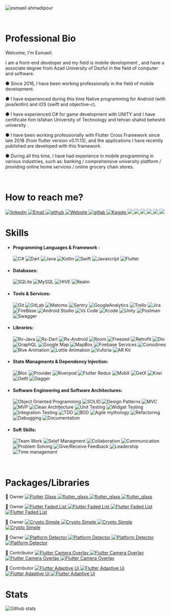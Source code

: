<!-- <p align="center">
<img alt="PRs Welcome" src="https://img.shields.io/badge/PRs-welcome-1abedb.svg?style=flat&logo=github">
<img alt="Github Viewers" src="https://visitor-badge.glitch.me/badge?page_id=benymaxparsa.benymaxparsa">
<img alt="Open Source Love" src="https://img.shields.io/badge/Open%20Source-%E2%99%A1-purple">
</p> -->

![esmaeil ahmadipour](https://user-images.githubusercontent.com/46590079/218126591-01081bbc-c3f9-4381-902c-9ce56c0c0972.jpg)


 <br />
<p align="start">
  <h1 align="start"> Professional Bio </h1>
<p h2 align="start">

Welcome, I'm  Esmaeil.  

I am a front-end developer and my field is mobile development , and have a associate degree
 from Azad University of Dezful in the field of computer and software.
 
● Since 2016, I have been working professionally in the field of mobile development.

● I have experienced during this time
Native programming for Android (with java/kotlin) and iOS (swift and objective-c).

● I have experienced C# for game development with UNITY and I have certificate fom Isfahan University of Technology and tehran shahid beheshti university .

● I have been working professionally with Flutter Cross Framework since late 2018 (from flutter version v0.11.13), and the applications I have recently published are developed with this framework.

● During all this time, I have had experience in mobile programming in various industries, such as: banking / comprehensive university platform / providing online home services / online grocery chain stores.

 <br />
<p align="start">
  <h1 align="start"> How to reach me? </h1>
<p h2 align="start">


 <a href="https://www.linkedin.com/in/esmaeil-ahmadipour/">
  <img alt="linkedin" src="https://img.shields.io/badge/linkedin-0077B5.svg?style=flat-squar&logo=linkedin&logoColor=white"/>
 </a>
 <a href="mailto:info@ea2.dev">
  <img alt="Email" src="https://img.shields.io/badge/Email-D14836?style=flat-squar&logo=gmail&logoColor=white"/>
 </a>
 <a href="https://github.com/esmaeil-ahmadipour">
  <img alt="github" src="https://img.shields.io/badge/github-121011.svg?style=flat-squar&logo=github&logoColor=white"/>
 </a>
 <a href="https://ea2.dev/">
  <img alt="Website" src="https://img.shields.io/badge/Website-150458.svg?style=flat-squar&logo=GoogleChrome&logoColor=white"/>
 </a>
  <a href="https://gitlab.com/esmaeil-ahmadipour">
  <img alt="gitlab" src="https://img.shields.io/badge/gitlab-121011.svg?style=flat-squar&logo=gitlab&logoColor=orange"/>
 </a>
 <a href="https://www.kaggle.com/esmaeilahmadipour">
  <img alt="Kaggle" src="https://img.shields.io/badge/Kaggle-035a7d?style=flat-squar&logo=kaggle&logoColor=white"/>
 </a>
 <a href="https://medium.com/@ahmadipour">
    <img src="https://img.shields.io/badge/Medium-12100E?style=flat-squar&logo=medium&logoColor=white" />
</a>
 <a href="https://twitter.com/E_ahmadipour">
    <img src="https://img.shields.io/badge/Twitter-1D9BF0?style=flat-squar&logo=twitter&logoColor=white" />
</a>
 <a href="https://www.reddit.com/user/esmaeil-ahmadipour">
    <img src="https://img.shields.io/badge/Reddit-FF4500?style=flat-squar&logo=reddit&logoColor=white" />
</a>
<a href="https://dev.to/esmaeilahmadipour">
    <img src="https://img.shields.io/badge/Dev-12100E?style=flat-squar&logo=dev.to&logoColor=white" />
</a>
 <a href="https://t.me/esmaeil_ahmadipour">
    <img src="https://img.shields.io/badge/Telegram-2B9FD1?style=flat-squar&logo=telegram&logoColor=white" />
</a>
 <a href="https://stackoverflow.com/users/9854260/esmaeil-ahmadipour">
    <img src="https://img.shields.io/badge/Stackoverflow-ef8236?style=flat-squar&logo=stackoverflow&logoColor=white" />
</a>
 <br />
<p align="start">
  <h1 align="start"> Skills </h1>
<p h2 align="start">

- #### Programming Languages & Framework :
  <img alt="C#" src="https://img.shields.io/badge/c%23-239120?style=flat-squar&logo=c-sharp&logoColor=white"/>
  <img alt="Dart" src="https://img.shields.io/badge/Dart-0175C2?style=flat-squar&logo=dart&logoColor=white">
  <img alt="Java" src="https://img.shields.io/badge/java-bc0b19?style=flat-squar&logo=openjdk&logoColor=white"/>
  <img alt="Kotlin" src="https://img.shields.io/badge/Kotlin-0095D5?style=flat-squar&logo=Kotlin&logoColor=white"/>
  <img alt="Swift" src="https://img.shields.io/badge/Swift-02569B?style=flat-squar&logo=swift&logoColor=white"/>
  <img alt="Javascript" src="https://img.shields.io/badge/javascript-ED8B00.svg?style=flat-squar&logo=javascript&logoColor=white"/>
  <img alt="Flutter" src="https://img.shields.io/badge/Flutter-075898?style=flat-squar&logo=flutter&logoColor=white"/>

- #### Databases:
  <img alt="SQLite" src="https://img.shields.io/badge/sqlite-316192.svg?style=flat-squar&logo=sqlite&logoColor=white"/>
  <img alt="MySQL" src="https://img.shields.io/badge/mysql-00f.svg?style=flat-squar&logo=mysql&logoColor=white"/>
  <img alt="HIVE" src="https://img.shields.io/badge/hive-ED8B00.svg?style=flat-squar&logo=hive&logoColor=white"/>
  <img alt="Realm" src="https://img.shields.io/badge/Realm-ff69b4.svg?style=flat-squar&logo=realm&logoColor=white"/>


- #### Tools & Services:
  <img alt="Git" src="https://img.shields.io/badge/git-F05033.svg?style=flat-squar&logo=git&labelColor=F05033&logoColor=white"/>
  <img alt="GitLab" src="https://img.shields.io/badge/gitlab-121011.svg?style=flat-squar&logo=gitlab&labelColor=121011&logoColor=white"/>
  <img alt="Matomo" src="https://img.shields.io/badge/Matomo-3152A0.svg?style=flat-squar&logo=matomo&labelColor=3152A0&logoColor=white"/>
  <img alt="Sentry" src="https://img.shields.io/badge/Sentry-0052CC.svg?style=flat-squar&logo=sentry&labelColor=0052CC&logoColor=white"/>
  <img alt="GoogleAnalytics" src="https://img.shields.io/badge/Google Analytics-e37400.svg?style=flat-squar&logo=googleanalytics&labelColor=e37400&logoColor=white"/>
  <img alt="Trello" src="https://img.shields.io/badge/Trello-02569B.svg?style=flat-squar&logo=trello&labelColor=02569B&logoColor=white"/>
  <img alt="Jira" src="https://img.shields.io/badge/Jira-0052CC.svg?style=flat-squar&logo=jira&labelColor=0052CC&logoColor=white"/>
  <img alt="FireBase" src="https://img.shields.io/badge/FireBase-EE800F.svg?style=flat-squar&logo=FireBase&labelColor=EE800F&logoColor=white"/>
  <img alt="Android Studio" src="https://img.shields.io/badge/Android Studio-88B653.svg?style=flat-squar&logo=androidstudio&labelColor=88B653&logoColor=white"/>
  <img alt="Vs Code" src="https://img.shields.io/badge/Vs Code-3FABF3.svg?style=flat-squar&logo=visualstudiocode&labelColor=3FABF3&logoColor=white"/>
  <img alt="Xcode" src="https://img.shields.io/badge/Xcode-007ACC.svg?style=flat-squar&logo=Xcode&labelColor=007ACC&logoColor=white"/>
  <img alt="Unity" src="https://img.shields.io/badge/Unity-000000.svg?style=flat-squar&logo=unity&labelColor=000000&logoColor=white"/>
  <img alt="Postman" src="https://img.shields.io/badge/Postman-F76936.svg?style=flat-squar&logo=postman&labelColor=F76936&logoColor=white"/>
  <img alt="Swagger" src="https://img.shields.io/badge/Swagger-6A9500.svg?style=flat-squar&logo=swagger&labelColor=6A9500&logoColor=white"/>


- #### Libraries:
  <img alt="Rx-Java" src="https://img.shields.io/badge/Rx Java-E13992.svg?style=flat-squar&logo=android&labelColor=E13992&logoColor=white"/>
  <img alt="Rx-Dart" src="https://img.shields.io/badge/Rx Dart-E13992.svg?style=flat-squar&logo=dart&labelColor=E13992&logoColor=white"/>
  <img alt="Rx-Android" src="https://img.shields.io/badge/Rx Android-E13992.svg?style=flat-squar&logo=android&labelColor=E13992&logoColor=white"/>
  <img alt="Room" src="https://img.shields.io/badge/Room-013243.svg?style=flat-squar&logo=android&labelColor=013243&logoColor=white"/>  
  <img alt="Freezed" src="https://img.shields.io/badge/Freezed-316192.svg?style=flat-squar&logo=flutter&labelColor=316192&logoColor=white"/>
  <img alt="Retrofit" src="https://img.shields.io/badge/Retrofit-217346.svg?style=flat-squar&logo=flutter&labelColor=217346&logoColor=white"/>
  <img alt="Dio" src="https://img.shields.io/badge/Dio-F7931E.svg?style=flat-squar&logo=flutter&labelColor=F7931E&logoColor=white"/>
  <img alt="GraphQL" src="https://img.shields.io/badge/GraphQL-DE33A6.svg?style=flat-squar&logo=graphql&labelColor=DE33A6"/>
  <img alt="Google Map" src="https://img.shields.io/badge/Google Map-C72800.svg?style=flat-squar&logo=firebase&labelColor=C72800&logoColor=white"/>
  <img alt="MapBox" src="https://img.shields.io/badge/MapBox-252525.svg?style=flat-squar&logo=MapBox&labelColor=252525&logoColor=white"/>
  <img alt="Firebase Services" src="https://img.shields.io/badge/Firebase Services-EE800F.svg?style=flat-squar&logo=firebase&labelColor=EE800F&logoColor=white"/>
  <img alt="Coroutines" src="https://img.shields.io/badge/Coroutines-252525.svg?style=flat-squar&logo=android&labelColor=252525&logoColor=white"/>
  <img alt="Rive Animation" src="https://img.shields.io/badge/Rive Animation-000000.svg?style=flat-squar&logo=flutter&labelColor=000000"/>
  <img alt="Lottie Animation" src="https://img.shields.io/badge/Lottie Animation-007484.svg?style=flat-squar&logo=android&labelColor=007484&logoColor=white"/>
  <img alt="Vuforia" src="https://img.shields.io/badge/Vuforia-000000.svg?style=flat-squar&logo=unity&labelColor=000000&logoColor=white"/>
  <img alt="AR Kit" src="https://img.shields.io/badge/AR Kit-757575.svg?style=flat-squar&logo=flutter&labelColor=757575&logoColor=white"/>

- #### State Managments & Dependency Injection:
  <img alt="Bloc" src="https://img.shields.io/badge/Bloc-0080BB.svg?style=flat-squar&logo=flutter&logoColor=white"/>
  <img alt="Provider" src="https://img.shields.io/badge/Provider-EB6222.svg?style=flat-squar&logo=flutter&logoColor=white"/>
  <img alt="Riverpod" src="https://img.shields.io/badge/Riverpod-08599D.svg?style=flat-squar&logo=flutter&logoColor=white"/>
  <img alt="Flutter Redux" src="https://img.shields.io/badge/Flutter Redux-7247B5.svg?style=flat-squar&logo=redux&logoColor=white"/> 
  <img alt="MobX" src="https://img.shields.io/badge/MobX-015496.svg?style=flat-squar&logo=mobx&logoColor=white"/>
  <img alt="GetX" src="https://img.shields.io/badge/GetX-6711B6.svg?style=flat-squar&logo=flutter&logoColor=white"/>
  <img alt="Kiwi" src="https://img.shields.io/badge/Kiwi-755246.svg?style=flat-squar&logo=flutter&logoColor=white"/>
  <img alt="GetIt" src="https://img.shields.io/badge/GetIt-035697.svg?style=flat-squar&logo=flutter&logoColor=white"/>
  <img alt="Dagger" src="https://img.shields.io/badge/Dagger-1B1E45.svg?style=flat-squar&logo=android&labelColor=1B1E45&logoColor=white"/>

 
- #### Software Engineering and Software Architectures:

    <img alt="Object Oriented Programming" src="https://img.shields.io/badge/OOP-121011.svg?style=flat-squar"/>
    <img alt="SOLID" src="https://img.shields.io/badge/SOLID-121011.svg?style=flat-squar"/>
    <img alt="Design Patterns" src="https://img.shields.io/badge/Design Patterns-121011.svg?style=flat-squar"/>
    <img alt="MVC" src="https://img.shields.io/badge/MVC-121011.svg?style=flat-squar"/>
    <img alt="MVP" src="https://img.shields.io/badge/MVP-121011.svg?style=flat-squar"/>
    <img alt="Clean Architecture" src="https://img.shields.io/badge/ Clean Architecture-121011.svg?style=flat-squar"/>
    <img alt="Unit Testing" src="https://img.shields.io/badge/Unit Testing-121011.svg?style=flat-squar"/>
    <img alt="Widget Testing" src="https://img.shields.io/badge/Widget Testing-121011.svg?style=flat-squar"/>  
    <img alt="Integration Testing" src="https://img.shields.io/badge/Integration Testing-121011.svg?style=flat-squar"/> 
    <img alt="TDD" src="https://img.shields.io/badge/TDD-121011.svg?style=flat-squar"/>
    <img alt="BDD" src="https://img.shields.io/badge/BDD-121011.svg?style=flat-squar"/>
    <img alt="Agile mythology" src="https://img.shields.io/badge/Agile mythology-121011.svg?style=flat-squar"/>
    <img alt="Refactoring" src="https://img.shields.io/badge/Refactoring-121011.svg?style=flat-squar"/>
    <img alt="Debugging" src="https://img.shields.io/badge/Debugging-121011.svg?style=flat-squar"/>
    <img alt="Documentation" src="https://img.shields.io/badge/Documentation-121011.svg?style=flat-squar"/>

- #### Soft Skills:
  <img alt="Team Work" src="https://img.shields.io/badge/Team Work-02569B.svg?style=flat-squar"/>
  <img alt="Selef Managment" src="https://img.shields.io/badge/Selef Managment-02569B.svg?style=flat-squar"/>
  <img alt="Collaboration" src="https://img.shields.io/badge/Collaboration-02569B.svg?style=flat-squar"/>
  <img alt="Communication" src="https://img.shields.io/badge/Communication-02569B.svg?style=flat-squar"/>
  <img alt="Problem Solving" src="https://img.shields.io/badge/Problem Solving-02569B.svg?style=flat-squar"/>
  <img alt="Give/Receive Feedback" src="https://img.shields.io/badge/Give/Receive Feedback-02569B.svg?style=flat-squar"/>
  <img alt="Leadership" src="https://img.shields.io/badge/Leadership-02569B.svg?style=flat-squar"/>
  <img alt="Time management" src="https://img.shields.io/badge/Time management-02569B.svg?style=flat-squar"/>

<br />
 <p align="start">
   <h1 align="start"> Packages/Libraries </h1>
 <p h2 align="start">

<p> 👑 Owner
 <a href="https://pub.dev/packages/flutter_glass">
  <img alt="Flutter Glass" src="https://img.shields.io/badge/Flutter Glass-075898.svg?style=flat-squar&logo=Flutter&label=package&labelColor=585858&logoColor=white"/>
  <img alt="flutter_glass" src="https://img.shields.io/pub/points/flutter_glass?logo=dart&label=points"/>
  <img alt="flutter_glass" src="https://img.shields.io/pub/popularity/flutter_glass?logo=dart"/>
  <img alt="flutter_glass" src="https://img.shields.io/pub/likes/flutter_glass?logo=dart"/>
 </a>
</p>
<p> 👑 Owner
 <a href="https://pub.dev/packages/flutter_faded_list">
  <img alt="Flutter Faded List" src="https://img.shields.io/badge/Flutter Faded List-075898.svg?style=flat-squar&logo=Flutter&label=package&labelColor=585858&logoColor=white"/>
  <img alt="Flutter Faded List" src="https://img.shields.io/pub/points/flutter_faded_list?logo=dart&label=points"/>
  <img alt="Flutter Faded List" src="https://img.shields.io/pub/popularity/flutter_faded_list?logo=dart"/>
  <img alt="Flutter Faded List" src="https://img.shields.io/pub/likes/flutter_faded_list?logo=dart"/>
 </a>
</p>

<p> 👑 Owner
 <a href="https://pub.dev/packages/crypto_simple">
  <img alt="Crypto Simple" src="https://img.shields.io/badge/Crypto Simple-075898.svg?style=flat-squar&logo=Flutter&label=package&labelColor=585858&logoColor=white"/>
  <img alt="Crypto Simple" src="https://img.shields.io/pub/points/crypto_simple?logo=dart&label=points"/>
  <img alt="Crypto Simple" src="https://img.shields.io/pub/popularity/crypto_simple?logo=dart"/>
  <img alt="Crypto Simple" src="https://img.shields.io/pub/likes/crypto_simple?logo=dart"/>
 </a>
</p>

<p> 👑 Owner
 <a href="https://pub.dev/packages/platform_detector">
  <img alt="Platform Detector" src="https://img.shields.io/badge/Platform Detector-075898.svg?style=flat-squar&logo=Flutter&label=package&labelColor=585858&logoColor=white"/>
  <img alt="Platform Detector" src="https://img.shields.io/pub/points/platform_detector?logo=dart&label=points"/>
  <img alt="Platform Detector" src="https://img.shields.io/pub/popularity/platform_detector?logo=dart"/>
  <img alt="Platform Detector" src="https://img.shields.io/pub/likes/platform_detector?logo=dart"/> 
 </a>
</p>

<p> 🥈 Contributor
 <a href="https://pub.dev/packages/flutter_camera_overlay">
  <img alt="Flutter Camera Overlay" src="https://img.shields.io/badge/Flutter Camera Overlay-075898.svg?style=flat-squar&logo=Flutter&label=package&labelColor=585858&logoColor=white"/>
  <img alt="Flutter Camera Overlay" src="https://img.shields.io/pub/points/flutter_camera_overlay?logo=dart&label=points"/>
  <img alt="Flutter Camera Overlay" src="https://img.shields.io/pub/popularity/flutter_camera_overlay?logo=dart"/>
  <img alt="Flutter Camera Overlay" src="https://img.shields.io/pub/likes/flutter_camera_overlay?logo=dart"/> 
 </a>
</p>

<p> 🥈 Contributor
 <a href="https://pub.dev/packages/flutter_adaptive_ui">
  <img alt="Flutter Adaptive Ui" src="https://img.shields.io/badge/Flutter Adaptive Ui-075898.svg?style=flat-squar&logo=Flutter&label=package&labelColor=585858&logoColor=white"/>
  <img alt="Flutter Adaptive Ui" src="https://img.shields.io/pub/points/flutter_adaptive_ui?logo=dart&label=points"/>
  <img alt="Flutter Adaptive Ui" src="https://img.shields.io/pub/popularity/flutter_adaptive_ui?logo=dart"/>
  <img alt="Flutter Adaptive Ui" src="https://img.shields.io/pub/likes/flutter_adaptive_ui?logo=dart"/> 
 </a>
</p>


<p align="start">
  <h1 align="start"> Stats </h1>
<p h2 align="start">

![Github stats](https://github-readme-stats.vercel.app/api?username=esmaeil-ahmadipour)
